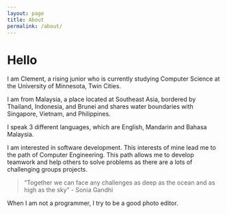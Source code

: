```yaml
---
layout: page
title: About
permalink: /about/
---
```

# Hello
I am Clement, a rising junior who is currently studying Computer Science at the University of Minnesota, Twin Cities.

I am from Malaysia, a place located at Southeast Asia, bordered by Thailand, Indonesia, and Brunei and shares water boundaries with Singapore, Vietnam, and Philippines.

I speak 3 different languages, which are English, Mandarin and Bahasa Malaysia.

I am interested in software development. This interests of mine lead me to the path of Computer Engineering. This path allows me to develop teamwork and help others to solve problems as there are a lots of challenging groups projects.  

> “Together we can face any challenges as deep as the ocean and as high as the sky” - Sonia Gandhi

When I am not a programmer, I try to be a good photo editor.

